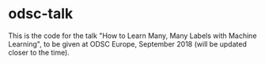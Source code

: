 # odsc-talk

This is the code for the talk "How to Learn Many, Many Labels with Machine Learning", to be given at ODSC Europe, September 2018 (will be updated closer to the time).
